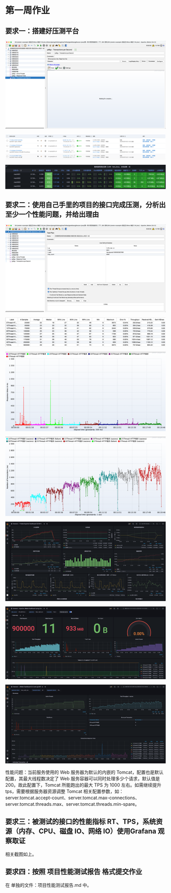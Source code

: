 # 第一周作业

## 要求一：搭建好压测平台

![image-20230215223728997](./004.png)



![img](./005.png)



![img](./006.png)



## 要求二：使用自己手里的项目的接口完成压测，分析出至少一个性能问题，并给出理由



![img](./014.png)





![img](./007.png)

![img](./008.png)

![img](./009.png)

![img](./010.png)

![img](./012.png)

![img](./013.png)



性能问题：当前服务使用的 Web 服务器为默认的内嵌的 Tomcat，配置也是默认配置，其最大线程数决定了 Web 服务容器可以同时处理多少个请求，默认值是200。故此配置下，Tomcat 所能跑出的最大 TPS 为 1000 左右。如需继续提升 tps，需要根据服务器资源调整 Tomcat 相关配置参数，如：server.tomcat.accept-count、server.tomcat.max-connections、server.tomcat.threads.max、server.tomcat.threads.min-spare。



## 要求三：被测试的接口的性能指标 RT、TPS，系统资源（内存、CPU、磁盘 IO、网络 IO）使用Grafana 观察取证

相关截图如上。



## 要求四：按照 项目性能测试报告 格式提交作业

在 单独的文件：项目性能测试报告.md 中。




